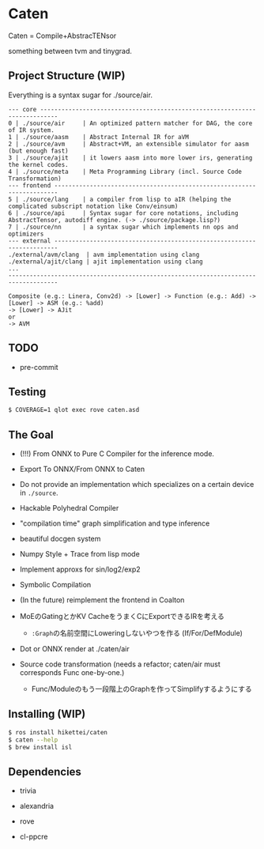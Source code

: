 # Caten

Caten = Compile+AbstracTENsor

something between tvm and tinygrad.

## Project Structure (WIP)

Everything is a syntax sugar for ./source/air.

```
--- core ---------------------------------------------------------------------------
0 | ./source/air     | An optimized pattern matcher for DAG, the core of IR system.
1 | ./source/aasm    | Abstract Internal IR for aVM 
2 | ./source/avm     | Abstract+VM, an extensible simulator for aasm (but enough fast)
3 | ./source/ajit    | it lowers aasm into more lower irs, generating the kernel codes.
4 | ./source/meta    | Meta Programming Library (incl. Source Code Transformation)
--- frontend -----------------------------------------------------------------------
5 | ./source/lang    | a compiler from lisp to aIR (helping the complicated subscript notation like Conv/einsum) 
6 | ./source/api     | Syntax sugar for core notations, including AbstractTensor, autodiff engine. (-> ./source/package.lisp?)
7 | ./source/nn      | a syntax sugar which implements nn ops and optimizers
--- external -----------------------------------------------------------------------
./external/avm/clang  | avm implementation using clang
./external/ajit/clang | ajit implementation using clang
...
------------------------------------------------------------------------------------
```

```
Composite (e.g.: Linera, Conv2d) -> [Lower] -> Function (e.g.: Add) -> [Lower] -> ASM (e.g.: %add)
-> [Lower] -> AJit
or
-> AVM
```

## TODO

- pre-commit

## Testing

```sh
$ COVERAGE=1 qlot exec rove caten.asd
```

## The Goal

- (!!!) From ONNX to Pure C Compiler for the inference mode.

- Export To ONNX/From ONNX to Caten

- Do not provide an implementation which specializes on a certain device in `./source`.

- Hackable Polyhedral Compiler

- "compilation time" graph simplification and type inference

- beautiful docgen system

- Numpy Style + Trace from lisp mode

- Implement approxs for sin/log2/exp2

- Symbolic Compilation

- (In the future) reimplement the frontend in Coalton

- MoEのGatingとかKV CacheをうまくCにExportできるIRを考える

    - `:Graph`の名前空間にLoweringしないやつを作る (If/For/DefModule)

- Dot or ONNX render at ./caten/air

- Source code transformation (needs a refactor; caten/air must corresponds Func one-by-one.)

    - Func/Moduleのもう一段階上のGraphを作ってSimplifyするようにする

## Installing (WIP)

```sh
$ ros install hikettei/caten
$ caten --help
$ brew install isl
```

## Dependencies

- trivia

- alexandria

- rove

- cl-ppcre
